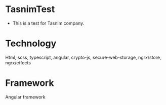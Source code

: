 # TasnimTest
- This is a test for Tasnim company.

# Technology
Html, scss, typescript, angular, crypto-js, secure-web-storage, ngrx/store, ngrx/effects

# Framework
Angular framework
